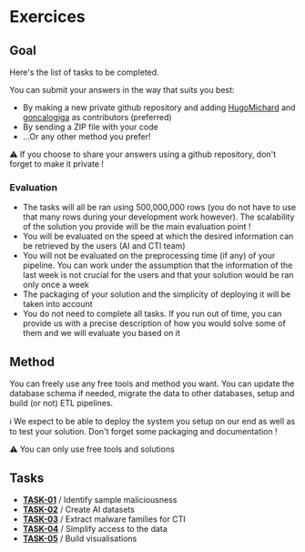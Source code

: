 # Exercices

## Goal

Here's the list of tasks to be completed.

You can submit your answers in the way that suits you best:
* By making a new private github repository and adding [HugoMichard](https://github.com/HugoMichard) and [goncalogiga](https://github.com/goncalogiga) as contributors (preferred)
* By sending a ZIP file with your code
* ...Or any other method you prefer!

⚠️ If you choose to share your answers using a github repository, don't forget to make it private !

### Evaluation

- The tasks will all be ran using 500,000,000 rows (you do not have to use that many rows during your development work however). The scalability of the solution you provide will be the main evaluation point !
- You will be evaluated on the speed at which the desired information can be retrieved by the users (AI and CTI team)
- You will not be evaluated on the preprocessing time (if any) of your pipeline. You can work under the assumption that the information of the last week is not crucial for the users and that your solution would be ran only once a week
- The packaging of your solution and the simplicity of deploying it will be taken into account 
- You do not need to complete all tasks. If you run out of time, you can provide us with a precise description of how you would solve some of them and we will evaluate you based on it


## Method

You can freely use any free tools and method you want. You can update the database schema if needed, migrate the data to other databases, setup and build (or not) ETL pipelines.

ℹ️ We expect to be able to deploy the system you setup on our end as well as to test your solution. Don't forget some packaging and documentation !

⚠️ You can only use free tools and solutions

## Tasks

* [**TASK-01**](./task-01.md) / Identify sample maliciousness
* [**TASK-02**](./task-02.md) / Create AI datasets
* [**TASK-03**](./task-03.md) / Extract malware families for CTI
* [**TASK-04**](./task-04.md) / Simplify access to the data
* [**TASK-05**](./task-05.md) / Build visualisations

